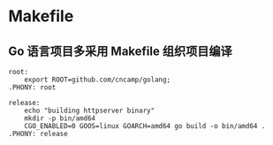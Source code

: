 # Makefile
## Go 语言项目多采用 Makefile 组织项目编译
```
root:
    export ROOT=github.com/cncamp/golang;
.PHONY: root

release:
    echo "building httpserver binary"
    mkdir -p bin/amd64
    CGO_ENABLED=0 GOOS=linux GOARCH=amd64 go build -o bin/amd64 .
.PHONY: release
```

